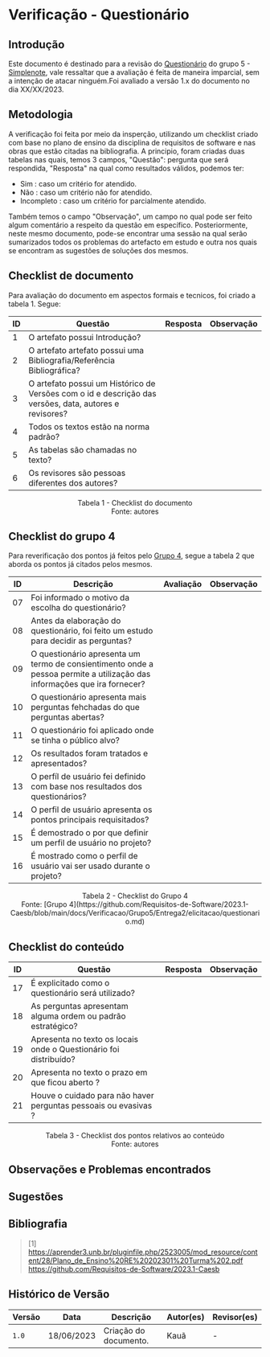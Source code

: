 # Verificação - Questionário

## Introdução

Este documento é destinado para a revisão do [Questionário](https://github.com/Requisitos-de-Software/2023.1-Simplenote/blob/main/docs/elicitacao/questionario.md) do grupo 5 - [Simplenote](https://github.com/Requisitos-de-Software/2023.1-Simplenote), vale ressaltar que a avaliação é feita de maneira imparcial, sem a intenção de atacar ninguém.Foi avaliado a versão 1.x do documento no dia XX/XX/2023.

## Metodologia

A verificação foi feita por meio da insperção, utilizando um checklist criado com base no plano de ensino da disciplina de requisitos de software e nas obras que estão citadas na bibliografia. A principio, foram criadas duas tabelas nas quais, temos 3 campos, "Questão": pergunta que será respondida, "Resposta" na qual como resultados válidos, podemos ter:

- Sim : caso um critério for atendido.
- Não : caso um critério não for atendido.
- Incompleto : caso um critério for parcialmente atendido.

Também temos o campo "Observação", um campo no qual pode ser feito algum comentário a respeito da questão em específico. Posteriormente, neste mesmo documento, pode-se encontrar uma sessão na qual serão sumarizados todos os problemas do artefacto em estudo e outra nos quais se encontram as sugestões de soluções dos mesmos.

## Checklist de documento
Para avaliação do documento em aspectos formais e tecnicos, foi criado a tabela 1. Segue:

|ID|Questão|Resposta|Observação|
|--|-------|--------|----------|
|1|O artefato possui Introdução?                                                                                |        |          |
|2|O artefato artefato possui uma Bibliografia/Referência Bibliográfica?                                        |        |          |
|3|O artefato possui um Histórico de Versões com o id e descrição das versões, data, autores e revisores?       |        |          |
|4|Todos os textos estão na norma padrão?                                                                       |        |          |
|5|As tabelas são chamadas no texto?                                                                            |        |          |
|6|Os revisores são pessoas diferentes dos autores?                                                             |        |          |

<p align="center"> Tabela 1 - Checklist do documento <br> Fonte: autores </p>

## Checklist do grupo 4
Para reverificação dos pontos já feitos pelo [Grupo 4](https://github.com/Requisitos-de-Software/2023.1-Caesb), segue a tabela 2 que aborda os pontos já citados pelos mesmos.

| ID  | Descrição | Avaliação | Observação |
| --- | --------- | --------- | ---------- |
| 07  | Foi informado o motivo da escolha do questionário?         |           |            |
| 08  | Antes da elaboração do questionário, foi feito um estudo para decidir as perguntas?|||
| 09  | O questionário apresenta um termo de consientimento onde a pessoa permite a utilização das informações que ira fornecer?|||
| 10  | O questionário apresenta mais perguntas fehchadas do que perguntas abertas?|||
| 11  | O questionário foi aplicado onde se tinha o público alvo?|||
| 12  | Os resultados foram tratados e apresentados?|||
| 13  | O perfíl de usuário fei definido com base nos resultados dos questionários?|||
| 14  | O perfil de usuário apresenta os pontos principais requisitados?|||
| 15  | É demostrado o por que definir um perfil de usuário no projeto?|||
| 16  | É mostrado como o perfil de usuário vai ser usado durante o projeto?|||


<p align="center"> Tabela 2 - Checklist do Grupo 4 <br> Fonte: [Grupo 4](https://github.com/Requisitos-de-Software/2023.1-Caesb/blob/main/docs/Verificacao/Grupo5/Entrega2/elicitacao/questionario.md) </p>

## Checklist do conteúdo

| ID  | Questão | Resposta | Observação |
| --- | ------- | -------- | ---------- |
| 17  |  É explicitado como o questionário será utilizado?|    |    |
| 18  |  As perguntas apresentam alguma ordem ou padrão estratégico? |||
| 19  |  Apresenta no texto os locais onde o Questionário foi distribuído?|||
| 20  |  Apresenta no texto o prazo em que ficou aberto ? |||
| 21  |  Houve o cuidado para não haver perguntas pessoais ou evasivas ? |||

<p align="center"> Tabela 3 - Checklist dos pontos relativos ao conteúdo <br> Fonte: autores </p>

## Observações e Problemas encontrados

## Sugestões

## Bibliografia

> [1] https://aprender3.unb.br/pluginfile.php/2523005/mod_resource/content/28/Plano_de_Ensino%20RE%20202301%20Turma%202.pdf </br>
https://github.com/Requisitos-de-Software/2023.1-Caesb

## Histórico de Versão

| Versão | Data       | Descrição             | Autor(es) | Revisor(es)        |
| ------ | ---------- | --------------------- | --------- | ------------------ |
| `1.0`  | 18/06/2023 | Criação do documento. | Kauã      | -                  |
